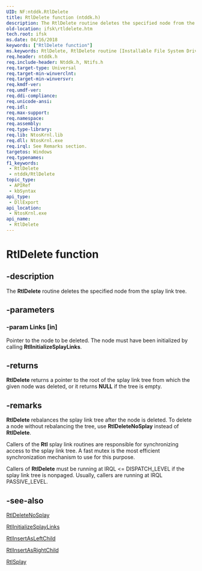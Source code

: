 ```yaml
---
UID: NF:ntddk.RtlDelete
title: RtlDelete function (ntddk.h)
description: The RtlDelete routine deletes the specified node from the splay link tree.
old-location: ifsk\rtldelete.htm
tech.root: ifsk
ms.date: 04/16/2018
keywords: ["RtlDelete function"]
ms.keywords: RtlDelete, RtlDelete routine [Installable File System Drivers], ifsk.rtldelete, ntddk/RtlDelete, rtlref_637fb420-7027-4426-a4a0-7ae887ad1950.xml
req.header: ntddk.h
req.include-header: Ntddk.h, Ntifs.h
req.target-type: Universal
req.target-min-winverclnt: 
req.target-min-winversvr: 
req.kmdf-ver: 
req.umdf-ver: 
req.ddi-compliance: 
req.unicode-ansi: 
req.idl: 
req.max-support: 
req.namespace: 
req.assembly: 
req.type-library: 
req.lib: NtosKrnl.lib
req.dll: NtosKrnl.exe
req.irql: See Remarks section.
targetos: Windows
req.typenames: 
f1_keywords:
 - RtlDelete
 - ntddk/RtlDelete
topic_type:
 - APIRef
 - kbSyntax
api_type:
 - DllExport
api_location:
 - NtosKrnl.exe
api_name:
 - RtlDelete
---
```


# RtlDelete function


## -description

The <b>RtlDelete</b> routine deletes the specified node from the splay link tree.

## -parameters

### -param Links [in]


Pointer to the node to be deleted. The node must have been initialized by calling <b>RtlInitializeSplayLinks</b>.

## -returns

<b>RtlDelete</b> returns a pointer to the root of the splay link tree from which the given node was deleted, or it returns <b>NULL</b> if the tree is empty.

## -remarks

<b>RtlDelete</b> rebalances the splay link tree after the node is deleted. To delete a node without rebalancing the tree, use <b>RtlDeleteNoSplay</b> instead of <b>RtlDelete</b>.

Callers of the <b>Rtl</b> splay link routines are responsible for synchronizing access to the splay link tree. A fast mutex is the most efficient synchronization mechanism to use for this purpose. 

Callers of <b>RtlDelete</b> must be running at IRQL <= DISPATCH_LEVEL if the splay link tree is nonpaged. Usually, callers are running at IRQL PASSIVE_LEVEL.

## -see-also

<a href="/windows-hardware/drivers/ddi/ntddk/nf-ntddk-rtldeletenosplay">RtlDeleteNoSplay</a>



<a href="/windows-hardware/drivers/ddi/ntddk/nf-ntddk-rtlinitializesplaylinks">RtlInitializeSplayLinks</a>



<a href="/windows-hardware/drivers/ddi/ntddk/nf-ntddk-rtlinsertasleftchild">RtlInsertAsLeftChild</a>



<a href="/windows-hardware/drivers/ddi/ntddk/nf-ntddk-rtlinsertasrightchild">RtlInsertAsRightChild</a>



<a href="/windows-hardware/drivers/ddi/ntddk/nf-ntddk-rtlsplay">RtlSplay</a>
